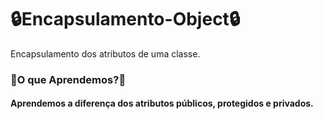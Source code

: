 # 🔒Encapsulamento-Object🔒
Encapsulamento dos atributos de uma classe.

### 🔑O que Aprendemos?🔑

#### Aprendemos a diferença dos atributos públicos, protegidos e privados.
